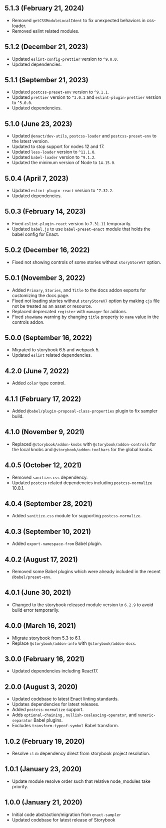 ## 5.1.3 (February 21, 2024)

* Removed `getCSSModuleLocalIdent` to fix unexpected behaviors in css-loader.
* Removed eslint related modules.

## 5.1.2 (December 21, 2023)

* Updated `eslint-config-prettier` version to `^9.0.0`.
* Updated dependencies.

## 5.1.1 (September 21, 2023)

* Updated `postcss-preset-env` version to `^9.1.1`.
* Updated `prettier` version to `^3.0.1` and `eslint-plugin-prettier` version to `^5.0.0`.
* Updated dependencies.

## 5.1.0 (June 23, 2023)

* Updated `@enact/dev-utils`, `postcss-loader` and `postcss-preset-env` to the latest version.
* Updated to stop support for nodes 12 and 17.
* Updated `less-loader` version to `^11.1.0`.
* Updated `babel-loader` version to `^9.1.2`.
* Updated the minimum version of Node to `14.15.0`.

## 5.0.4 (April 7, 2023)

* Updated `eslint-plugin-react` version to `^7.32.2`.
* Updated dependencies.

## 5.0.3 (February 14, 2023)

* Fixed `eslint-plugin-react` version to `7.31.11` temporarily.
* Updated `babel.js` to use `babel-preset-enact` module that holds the babel config for Enact.

## 5.0.2 (December 16, 2022)

* Fixed not showing controls of some stories without `storyStoreV7` option.

## 5.0.1 (November 3, 2022)

* Added `Primary`, `Stories`, and `Title` to the docs addon exports for customizing the docs page.
* Fixed not loading stories without `storyStoreV7` option by making `cjs` file not be treated as an asset or resource.
* Replaced deprecated `register` with `manager` for addons.
* Fixed `showName` warning by changing `title` property to `name` value in the controls addon.

## 5.0.0 (September 16, 2022)

* Migrated to storybook 6.5 and webpack 5.
* Updated `eslint` related dependencies.

## 4.2.0 (June 7, 2022)

* Added `color` type control.

## 4.1.1 (February 17, 2022)

* Added `@babel/plugin-proposal-class-properties` plugin to fix sampler build.

## 4.1.0 (November 9, 2021)

* Replaced `@storybook/addon-knobs` with `@storybook/addon-controls` for the local knobs and `@storybook/addon-toolbars` for the global knobs.

## 4.0.5 (October 12, 2021)

* Removed `sanitize.css` dependency.
* Updated `postcss` related dependencies including `postcss-normalize` 10.0.1.

## 4.0.4 (September 28, 2021)

* Added `sanitize.css` module for supporting `postcss-normalize`.

## 4.0.3 (September 10, 2021)

* Added `export-namespace-from` Babel plugin.

## 4.0.2 (August 17, 2021)

* Removed some Babel plugins which were already included in the recent `@babel/preset-env`.

## 4.0.1 (June 30, 2021)

* Changed to the storybook released module version to `6.2.9` to avoid build error temporarily.

## 4.0.0 (March 16, 2021)

* Migrate storybook from 5.3 to 6.1.
* Replace `@storybook/addon-info` with `@storybook/addon-docs`.

## 3.0.0 (February 16, 2021)

* Updated dependencies including React17.

## 2.0.0 (August 3, 2020)

* Updated codebase to latest Enact linting standards.
* Updates dependencies for latest releases.
* Added `postcss-normalize` support.
* Adds `optional-chaining` , `nullish-coalescing-operator`, and `numeric-separator` Babel plugins.
* Excludes `transform-typeof-symbol` Babel transform.

## 1.0.2 (February 19, 2020)

* Resolve `ilib` dependency direct from storybook project resolution.

## 1.0.1 (January 23, 2020)

* Update module resolve order such that relative node_modules take priority.

## 1.0.0 (January 21, 2020)

* Initial code abstraction/migration from `enact-sampler`
* Updated codebase for latest release of Storybook
